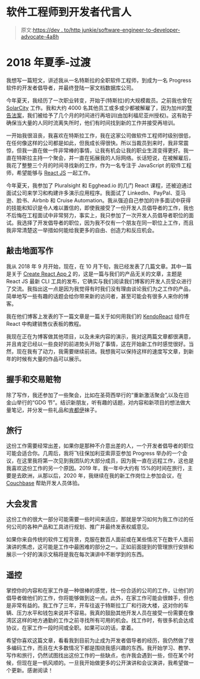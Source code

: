 # 软件工程师到开发者代言人

> 原文:[https://dev . to/http junkie/software-engineer-to-developer-advocate-4a8h](https://dev.to/httpjunkie/software-engineer-to-developer-advocate-4a8h)

# 2018 年夏季-过渡

我想写一篇短文，讲述我从一名特斯拉的全职软件工程师，到成为一名 Progress 软件的开发者倡导者，并最终登陆一家文档数据库公司。

今年夏天，我经历了一次职业转变，开始于(特斯拉)的大规模裁员。之前我也曾在 [SolarCity](https://www.tesla.com/solarpanels) 工作。我和大约 4000 名其他员工或多或少都被解雇了，因为加州的[警告法案](https://www.doleta.gov/programs/factsht/warn.htm)，我们被给予了几个月的时间进行再培训(由加利福尼亚州授权)。这有助于确保当大量的人同时流离失所时，他们有时间找到新的工作并接受再培训。

一开始我很沮丧，我喜欢在特斯拉工作，我在这家公司做软件工程师时级别很低，在任何像这样的公司都是如此，但我成长得很快。所以当裁员到来时，我非常震惊，但我一直在做一件非常棒的事情，让我有机会让我的职业生涯变得更好。我一直在特斯拉主持一个聚会，并一直在拓展我的人际网络。长话短说，在被解雇后，我花了整整三个月的时间寻找新的工作，作为一名专注于 JavaScript 的软件工程师，希望能够与 [React JS](https://reactjs.org) 一起工作。

今年夏天，我参加了 Pluralsight 和 Egghead.io 的几门 React 课程，还被迫通过面试公司来学习和构建许多演示应用程序。我面试了 LinkedIn、PayPal、亚马逊、脸书、Airbnb 和 Cruise Automation。我从强迫自己参加的许多面试中获得的技能和知识是令人难以置信的，即使我接受了一份开发人员倡导者的工作，我也不后悔在工程面试中非常努力，事实上，我只参加了一次开发人员倡导者职位的面试。我选择了开发倡导者的职位，因为我不仅有一个朋友在同一职位上工作，而且我非常清楚这一举措如何能给我更多的自由、创造力和反应机会。

## [](#hitting-the-ground-writing)敲击地面写作

我从 2018 年 9 月开始，现在，在 10 月下旬，我已经发表了几篇文章。其中一篇是关于 [Create React App 2](https://www.telerik.com/blogs/hello-create-react-app-2) 的，这是一篇与我们的产品无关的文章，主题是 React JS 最新 CLI 工具的发布，它确实与我们阅读我们博客的开发人员受众进行了交流。我指出这一点是因为我觉得有时我们没有理由谈论我们为之工作的产品，简单地写一些有趣的话题会给你带来新的访问者，甚至可能会有很多人来你的博客。

我在他们博客上发表的下一篇文章是一篇关于如何用我们的 [KendoReact](https://www.telerik.com/kendo-react-ui/) 组件在 React 中构建销售仪表板的教程。

我现在正在为博客做其他项目，以及未来内容的演示，我对这两篇文章都很满意，并且肯定已经以一些良好的前进势头开始了事情，这在开始新工作时感觉很好。当然，现在我有了动力，我需要继续前进。我想我可以保持这样的速度写文章，到新年的时候有大量的作品可以展示。

## [](#shaking-hands-and-trading-swag)握手和交易赃物

除了写作，我还参加了一些聚会，比如在圣荷西举行的“重新激活聚会”,以及在旧金山举行的“GDG 节”。结识新朋友，听有趣的话题，对内容和新项目的想法做大量笔记，并分发一些礼品和[肯都伊](https://www.telerik.com/kendo-ui)袜子。

## [](#the-travel)旅行

这份工作需要经常出差，如果你是那种不介意出差的人，一个开发者倡导者的职位可能会适合你。几周后，我将飞往保加利亚索菲亚参加 Progress 举办的一个会议，在这里我将第一次见到我团队的大部分成员，因为我一直在远程工作，这也是我喜欢这份工作的另一个原因。2019 年，我一年中大约有 15%的时间在旅行，主要是去欧洲，从那以后，2020 年，我继续在我的新工作岗位上参加会议，在 [Couchbase](http://developer.couchbase.com) 帮助开发人员体验。

## [](#conference-speaking)大会发言

这份工作的很大一部分可能需要一些时间来适应，那就是学习如何为我工作过的任何公司的各种产品和工具进行规划、推广并最终发表权威意见。

如果你来自传统的软件工程背景，克服在数百人面前或在某些情况下在数千人面前演讲的焦虑，这可能是工作中最困难的部分之一。正如前面提到的管理旅行安排和展示一个好的演示文稿将是我在每次演讲中不断学到的东西。

## [](#remote-control)遥控

掌控你的内容和在家工作是一种很棒的感觉，找一份合适的公司的工作，让他们的倡导者做他们的工作，你将能够做到这一点。此外，在家工作可能会很棘手，但也是非常有益的。我工作了三年，开车往返于特斯拉工厂和行政大楼，这对你的车辆、压力水平和钱包来说并不容易。我真的鼓励其他开发人员在接受一份需要在像湾区这样的地方通勤的工作之前寻找所有可用的机会。找工作时，有很多机会达成协议，在家工作一段时间或全职。如果可以的话，拿着。

希望你喜欢这篇文章，看看我到目前为止成为开发者倡导者的经历，我仍然做了很多编码工作，而且在大多数情况下都是围绕我感兴趣的东西。我开始学习、教学、写作和旅行，仍然试图找出这份工作的一些缺点，也许我会遇到一些，但在某个时候，但现在是一帆风顺的。一旦我开始做更多的公开演讲和会议演讲，我希望做一个更新。感谢阅读！